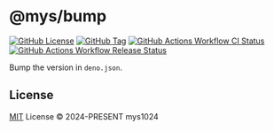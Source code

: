 # @mys/bump

[![GitHub License](https://img.shields.io/github/license/mys1024/bump?&style=flat-square)](./LICENSE)
[![GitHub Tag](https://img.shields.io/github/v/tag/mys1024/bump?sort=semver&style=flat-square&label=JSR&color=rgb(247%2C223%2C30))](https://jsr.io/@mys1024/bump)
[![GitHub Actions Workflow CI Status](https://img.shields.io/github/actions/workflow/status/mys1024/bump/ci.yml?label=CI&&style=flat-square)](https://github.com/mys1024/bump/actions/workflows/ci.yml)
[![GitHub Actions Workflow Release Status](https://img.shields.io/github/actions/workflow/status/mys1024/bump/release.yml?label=Release&&style=flat-square)](https://github.com/mys1024/bump/actions/workflows/release.yml)

Bump the version in `deno.json`.

## License

[MIT](./LICENSE) License &copy; 2024-PRESENT mys1024
